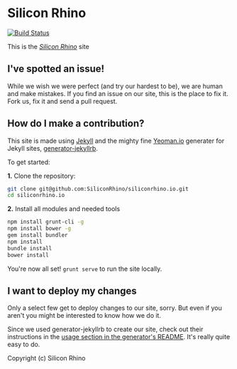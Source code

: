 # Silicon Rhino

[![Build Status](https://travis-ci.org/SiliconRhino/siliconrhino.io.svg?branch=master)](https://travis-ci.org/SiliconRhino/siliconrhino.io)

This is the *[Silicon Rhino](http://siliconrhino.io)* site

## I've spotted an issue!

While we wish we were perfect (and try our hardest to be), we are human and make mistakes. If you find an issue on our site, this is the place to fix it. Fork us, fix it and send a pull request.


## How do I make a contribution?

This site is made using [Jekyll](https://github.com/mojombo/jekyll/) and the mighty fine [Yeoman.io](http://yeoman.io) generater for Jekyll sites, [generator-jekyllrb](https://github.com/robwierzbowski/generator-jekyllrb).

To get started:

**1\.** Clone the repository:

```bash
git clone git@github.com:SiliconRhino/siliconrhino.io.git
cd siliconrhino.io
```

**2\.** Install all modules and needed tools

```bash
npm install grunt-cli -g
npm install bower -g
gem install bundler
npm install
bundle install
bower install
```

You're now all set! ```grunt serve``` to run the site locally.


## I want to deploy my changes

Only a select few get to deploy changes to our site, sorry. But even if you aren't you might be interested to know how we do it.

Since we used generator-jekyllrb to create our site, check out their instructions in the  [usage section in the generator's README](https://github.com/robwierzbowski/generator-jekyllrb/blob/a6b7f84df446378195b9b638509c5d7890fa130d/README.md#grunt-workflow). It's really quite easy to do.

Copyright (c) Silicon Rhino
